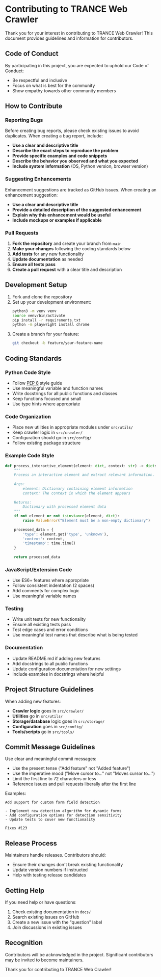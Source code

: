 # Contributing to TRANCE Web Crawler

Thank you for your interest in contributing to TRANCE Web Crawler! This document provides guidelines and information for contributors.

## Code of Conduct

By participating in this project, you are expected to uphold our Code of Conduct:
- Be respectful and inclusive
- Focus on what is best for the community
- Show empathy towards other community members

## How to Contribute

### Reporting Bugs

Before creating bug reports, please check existing issues to avoid duplicates. When creating a bug report, include:

- **Use a clear and descriptive title**
- **Describe the exact steps to reproduce the problem**
- **Provide specific examples and code snippets**
- **Describe the behavior you observed and what you expected**
- **Include system information** (OS, Python version, browser version)

### Suggesting Enhancements

Enhancement suggestions are tracked as GitHub issues. When creating an enhancement suggestion:

- **Use a clear and descriptive title**
- **Provide a detailed description of the suggested enhancement**
- **Explain why this enhancement would be useful**
- **Include mockups or examples if applicable**

### Pull Requests

1. **Fork the repository** and create your branch from `main`
2. **Make your changes** following the coding standards below
3. **Add tests** for any new functionality
4. **Update documentation** as needed
5. **Ensure all tests pass**
6. **Create a pull request** with a clear title and description

## Development Setup

1. Fork and clone the repository
2. Set up your development environment:
   ```bash
   python3 -m venv venv
   source venv/bin/activate
   pip install -r requirements.txt
   python -m playwright install chrome
   ```
3. Create a branch for your feature:
   ```bash
   git checkout -b feature/your-feature-name
   ```

## Coding Standards

### Python Code Style

- Follow [PEP 8](https://pep8.org/) style guide
- Use meaningful variable and function names
- Write docstrings for all public functions and classes
- Keep functions focused and small
- Use type hints where appropriate

### Code Organization

- Place new utilities in appropriate modules under `src/utils/`
- Keep crawler logic in `src/crawler/`
- Configuration should go in `src/config/`
- Follow existing package structure

### Example Code Style

```python
def process_interactive_element(element: dict, context: str) -> dict:
    """
    Process an interactive element and extract relevant information.
    
    Args:
        element: Dictionary containing element information
        context: The context in which the element appears
        
    Returns:
        Dictionary with processed element data
    """
    if not element or not isinstance(element, dict):
        raise ValueError("Element must be a non-empty dictionary")
    
    processed_data = {
        'type': element.get('type', 'unknown'),
        'context': context,
        'timestamp': time.time()
    }
    
    return processed_data
```

### JavaScript/Extension Code

- Use ES6+ features where appropriate
- Follow consistent indentation (2 spaces)
- Add comments for complex logic
- Use meaningful variable names

### Testing

- Write unit tests for new functionality
- Ensure all existing tests pass
- Test edge cases and error conditions
- Use meaningful test names that describe what is being tested

### Documentation

- Update README.md if adding new features
- Add docstrings to all public functions
- Update configuration documentation for new settings
- Include examples in docstrings where helpful

## Project Structure Guidelines

When adding new features:

- **Crawler logic** goes in `src/crawler/`
- **Utilities** go in `src/utils/`
- **Storage/database** logic goes in `src/storage/`
- **Configuration** goes in `src/config/`
- **Tools/scripts** go in `src/tools/`

## Commit Message Guidelines

Use clear and meaningful commit messages:

- Use the present tense ("Add feature" not "Added feature")
- Use the imperative mood ("Move cursor to..." not "Moves cursor to...")
- Limit the first line to 72 characters or less
- Reference issues and pull requests liberally after the first line

Examples:
```
Add support for custom form field detection

- Implement new detection algorithm for dynamic forms
- Add configuration options for detection sensitivity
- Update tests to cover new functionality

Fixes #123
```

## Release Process

Maintainers handle releases. Contributors should:
- Ensure their changes don't break existing functionality
- Update version numbers if instructed
- Help with testing release candidates

## Getting Help

If you need help or have questions:

1. Check existing documentation in `docs/`
2. Search existing issues on GitHub
3. Create a new issue with the "question" label
4. Join discussions in existing issues

## Recognition

Contributors will be acknowledged in the project. Significant contributors may be invited to become maintainers.

Thank you for contributing to TRANCE Web Crawler!